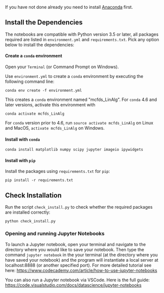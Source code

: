 If you have not done already you need to install [Anaconda](https://docs.anaconda.com/anaconda/install/index.html) first.


## Install the Dependencies
The notebooks are compatible with Python version 3.5 or later, all packages required are listed in `environment.yml` and `requirements.txt`. Pick any option below to install the dependencies:

#### Create a `conda` environment

Open your `Terminal` (or Command Prompt on Windows). 

Use `environment.yml` to create a `conda` environment by executing the following command line:

```
conda env create -f environment.yml
```

This creates a `conda` environment named "mcfds_LinAlg". For `conda` 4.6 and later versions, activate this environment with

```
conda activate mcfds_LinAlg
```

For `conda` version prior to 4.6, run `source activate mcfds_LinAlg` on Linux and MacOS, `activate mcfds_LinAlg` on Windows.

#### Install with `conda`

```
conda install matplotlib numpy scipy jupyter imageio ipywidgets
```

#### Install with `pip`

Install the packages using `requirements.txt` for `pip`:
```
pip install -r requirements.txt
```

## Check Installation
Run the script `check_install.py` to check whether the required packages are installed correctly:

```
python check_install.py
```


### Opening and running Jupyter Notebooks 

To launch a Jupyter notebook, open your terminal and navigate to the directory where you would like to save your notebook. Then type the command `jupyter notebook` in the your terminal (at the directory where you have saved your notebook) and the program will instantiate a local server at localhost:8888 (or another specified port). For more detailed tutorial see here: https://www.codecademy.com/article/how-to-use-jupyter-notebooks 

You can also run a Jupyter notebook via VSCode. Here is the full guide: https://code.visualstudio.com/docs/datascience/jupyter-notebooks


